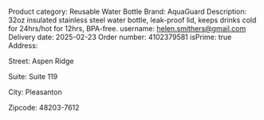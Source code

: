 Product category: Reusable Water Bottle
Brand: AquaGuard
Description: 32oz insulated stainless steel water bottle, leak-proof lid, keeps drinks cold for 24hrs/hot for 12hrs, BPA-free.
username: helen.smithers@gmail.com
Delivery date: 2025-02-23
Order number: 4102379581
isPrime: true
Address:

Street: Aspen Ridge

Suite: Suite 119

City: Pleasanton

Zipcode: 48203-7612

